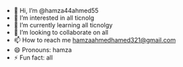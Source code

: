 - 👋 Hi, I’m @hamza44ahmed55
- 👀 I’m interested in all ticnolg
- 🌱 I’m currently learning all ticnolgy
- 💞️ I’m looking to collaborate on all
- 📫 How to reach me hamzaahmedhamed321@gmail.com
- 😄 Pronouns: hamza
- ⚡ Fun fact: all

<!---
hamza44ahmed55/hamza44ahmed55 is a ✨ special ✨ repository because its `README.md` (this file) appears on your GitHub profile.
You can click the Preview link to take a look at your changes.
--->
